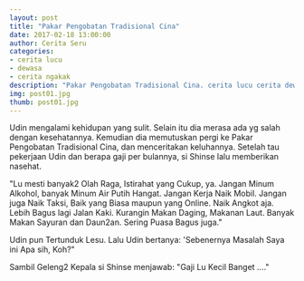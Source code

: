 ```yaml
---
layout: post
title: "Pakar Pengobatan Tradisional Cina"
date: 2017-02-18 13:00:00
author: Cerita Seru
categories: 
- cerita lucu
- dewasa
- cerita ngakak
description: "Pakar Pengobatan Tradisional Cina. cerita lucu cerita dewasa cerita ngakak"
img: post01.jpg
thumb: post01.jpg
---
```

Udin mengalami kehidupan yang sulit. Selain itu dia merasa ada yg salah dengan kesehatannya. Kemudian dia memutuskan pergi ke Pakar Pengobatan Tradisional Cina, dan menceritakan keluhannya. Setelah tau pekerjaan Udin dan berapa gaji per bulannya, si Shinse lalu memberikan nasehat.
<!--more-->
"Lu mesti banyak2 Olah Raga, Istirahat yang Cukup, ya. Jangan Minum Alkohol, banyak Minum Air Putih Hangat. Jangan Kerja Naik Mobil. Jangan juga Naik Taksi, Baik yang Biasa maupun yang Online. Naik Angkot aja. Lebih Bagus lagi Jalan Kaki. Kurangin Makan Daging, Makanan Laut. Banyak Makan Sayuran dan Daun2an. Sering Puasa Bagus juga."

Udin pun Tertunduk Lesu. Lalu Udin bertanya: 'Sebenernya Masalah Saya ini Apa sih, Koh?"

Sambil Geleng2 Kepala si Shinse menjawab: "Gaji Lu Kecil Banget ...." 